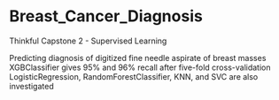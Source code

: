 # Breast_Cancer_Diagnosis
Thinkful Capstone 2 - Supervised Learning

Predicting diagnosis of digitized fine needle aspirate of breast masses
XGBClassifier gives 95% and 96% recall after five-fold cross-validation
LogisticRegression, RandomForestClassifier, KNN, and SVC are also investigated
